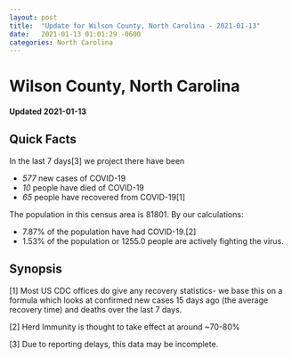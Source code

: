```yaml
---
layout: post
title:  "Update for Wilson County, North Carolina - 2021-01-13"
date:   2021-01-13 01:01:29 -0600
categories: North Carolina
---
```


# Wilson County, North Carolina
#### Updated 2021-01-13

## Quick Facts

In the last 7 days[3] we project there have been
- *577* new cases of COVID-19
- *10* people have died of COVID-19
- *65* people have recovered from COVID-19[1]

The population in this census area is 81801. By our calculations:
- 7.87% of the population have had COVID-19.[2]
- 1.53% of the population or 1255.0 people are actively fighting the virus.

## Synopsis




[1] Most US CDC offices do give any recovery statistics- we base this on a formula which looks at confirmed new cases
15 days ago (the average recovery time) and deaths over the last 7 days.

[2] Herd Immunity is thought to take effect at around ~70-80%

[3] Due to reporting delays, this data may be incomplete.
 
    